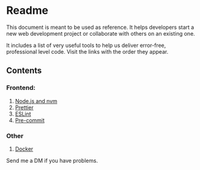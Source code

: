# Readme

This document is meant to be used as reference. It helps developers start a new web development project or collaborate with others on an existing one.

It includes a list of very useful tools to help us deliver error-free, professional level code. Visit the links with the order they appear.

## Contents

### Frontend:

1. [Node.js and nvm](https://github.com/tBaronDar/webdev-essential-tools/blob/main/node.md)
2. [Prettier](https://github.com/tBaronDar/webdev-essential-tools/blob/main/prettier.md)
3. [ESLint](https://github.com/tBaronDar/webdev-essential-tools/blob/main/eslint.md)
4. [Pre-commit](https://github.com/tBaronDar/webdev-essential-tools/blob/main/pre-commit.md)

### Other

1. [Docker](https://github.com/tBaronDar/webdev-essential-tools/blob/main/docker.md)

Send me a DM if you have problems.

